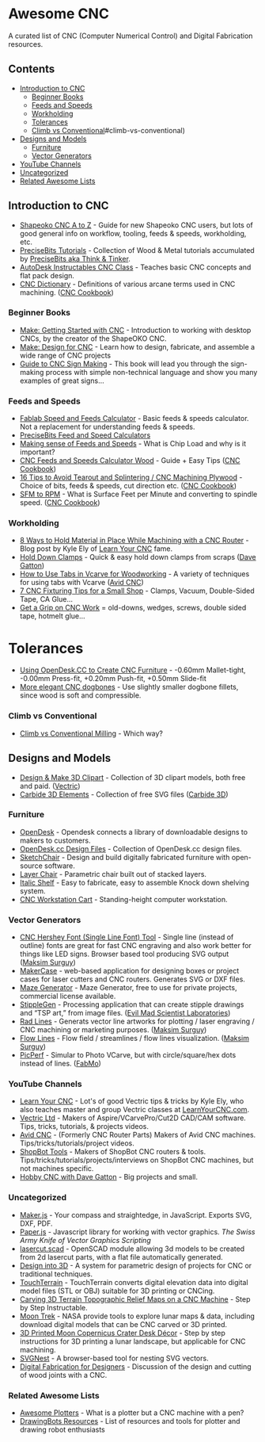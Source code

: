 # Awesome CNC
A curated list of CNC (Computer Numerical Control) and Digital Fabrication resources.

## Contents
- [Introduction to CNC](#introduction-to-cnc)
  - [Beginner Books](#beginner-books)
  - [Feeds and Speeds](#feeds-and-speeds)
  - [Workholding](#workholding)
  - [Tolerances](#tolerances)
  - [Climb vs Conventional]()#climb-vs-conventional)
- [Designs and Models](#designs-and-models)
  - [Furniture](furniture)
  - [Vector Generators](#vector-generators)
- [YouTube Channels](#youtube-channels)
- [Uncategorized](#uncategorized)
- [Related Awesome Lists](#related-awesome-lists)

## Introduction to CNC
- [Shapeoko CNC A to Z](https://shapeokoenthusiasts.gitbook.io/shapeoko-cnc-a-to-z/) - Guide for new Shapeoko CNC users, but lots of good general info on workflow, tooling, feeds & speeds, workholding, etc.
- [PreciseBits Tutorials](https://www.precisebits.com/tutorials.htm) - Collection of Wood & Metal tutorials accumulated by [PreciseBits aka Think & Tinker](https://www.precisebits.com/).
- [AutoDesk Instructables CNC Class](https://www.instructables.com/CNC-Class/) - Teaches basic CNC concepts and flat pack design.
- [CNC Dictionary](https://www.cnccookbook.com/cnc-dictionary/) - Definitions of various arcane terms used in CNC machining. ([CNC Cookbook](https://www.cnccookbook.com/))

### Beginner Books
- [Make: Getting Started with CNC](https://www.google.com/books/edition/Getting_Started_with_CNC/wMhlDQAAQBAJ?hl=en&gbpv=1&dq=Getting%20Started%20with%20CNC&pg=PP1&printsec=frontcover) - Introduction to working with desktop CNCs, by the creator of the ShapeOKO CNC.
- [Make: Design for CNC](https://www.google.com/books/edition/Design_for_CNC/fRc4DwAAQBAJ?hl=en&gbpv=1&dq=Make%3A%20Design%20for%20CNC&pg=PP1&printsec=frontcover) - Learn how to design, fabricate, and assemble a wide range of CNC projects
- [Guide to CNC Sign Making](https://www.google.com/books/edition/Guide_to_CNC_Sign_Making/jz7HzQEACAAJ?hl=en) - This book will lead you through the sign-making process with simple non-technical language and show you many examples of great signs...

### Feeds and Speeds
- [Fablab Speed and Feeds Calculator](https://pub.pages.cba.mit.edu/feed_speeds/) - Basic feeds & speeds calculator. Not a replacement for understanding feeds & speeds.
- [PreciseBits Feed and Speed Calculators](https://www.precisebits.com/calc)
- [Making sense of Feeds and Speeds](https://www.grbl.org/single-post/making-sense-of-feeds-and-speeds) - What is Chip Load and why is it important?
- [CNC Feeds and Speeds Calculator Wood](https://www.cnccookbook.com/feeds-speeds-cnc-wood-cutting/) - Guide + Easy Tips ([CNC Cookbook](https://www.cnccookbook.com/))
- [16 Tips to Avoid Tearout and Splintering / CNC Machining Plywood](https://www.cnccookbook.com/16-cnc-router-tips-to-avoid-tearout-and-splintering/) - Choice of bits, feeds & speeds, cut direction etc. ([CNC Cookbook](https://www.cnccookbook.com/))
- [SFM to RPM](https://www.cnccookbook.com/what-is-sfm-plus-sfm-to-rpm/) - What is Surface Feet per Minute and converting to spindle speed. ([CNC Cookbook](https://www.cnccookbook.com/))

### Workholding
- [8 Ways to Hold Material in Place While Machining with a CNC Router](https://www.learnyourcnc.com/blog/8-ways-to-hold-material-in-place-while-machining-with-a-cnc-router) - Blog post by Kyle Ely of [Learn Your CNC](https://www.learnyourcnc.com/) fame.
- [Hold Down Clamps](https://youtu.be/TZDieOgEApI) - Quick & easy hold down clamps from scraps ([Dave Gatton](https://www.youtube.com/@DaveGatton))
- [How to Use Tabs in Vcarve for Woodworking](https://youtu.be/o9wcDoIv5FY) - A variety of techniques for using tabs with Vcarve ([Avid CNC](https://www.youtube.com/@AvidCNC))
- [7 CNC Fixturing Tips for a Small Shop](https://makezine.com/article/workshop/7-cnc-fixturing-tips-small-shop/) - Clamps, Vacuum, Double-Sided Tape, CA Glue...
- [Get a Grip on CNC Work](https://www.woodmagazine.com/tool-reviews/cnc-machines/get-a-grip-on-cnc-work) = old-downs, wedges, screws, double sided tape, hotmelt glue...

# Tolerances
- [Using OpenDesk.CC to Create CNC Furniture](https://makezine.com/article/digital-fabrication/machining/opendesk-cnc-furniture/) - -0.60mm Mallet-tight, -0.00mm Press-fit, +0.20mm Push-fit, +0.50mm Slide-fit
- [More elegant CNC dogbones](https://fablab.ruc.dk/more-elegant-cnc-dogbones/) - Use slightly smaller dogbone fillets, since wood is soft and compressible.

### Climb vs Conventional
 - [Climb vs Conventional Milling](https://www.cnccookbook.com/climb-milling-versus-conventional-milling/) - Which way?

## Designs and Models
- [Design & Make 3D Clipart](https://www.designandmake.com/) - Collection of 3D clipart models, both free and paid. ([Vectric](https://www.vectric.com/))
- [Carbide 3D Elements](https://elements.carbide3d.com/) - Collection of free SVG files ([Carbide 3D](https://carbide3d.com/))

### Furniture
- [OpenDesk](https://www.opendesk.cc/) - Opendesk connects a library of downloadable designs to makers to customers.
- [OpenDesk.cc Design Files](https://github.com/timrolls/Opendesk) - Collection of OpenDesk.cc design files.
- [SketchChair](http://www.sketchchair.cc/) - Design and build digitally fabricated furniture with open-source software.
- [Layer Chair](http://www.dyvikdesign.com/site/portfolio-jens/products/the-layer-chair) - Parametric chair built out of stacked layers.
- [Italic Shelf](https://www.ronen-kadushin.com/italic-shelf) - Easy to fabricate, easy to assemble Knock down shelving system.
- [CNC Workstation Cart](https://www.evilmadscientist.com/2012/cnc-workstation/) - Standing-height computer workstation.

### Vector Generators
- [CNC Hershey Font (Single Line Font) Tool](https://msurguy.github.io/cnc-text-tool/) - Single line (instead of outline) fonts are great for fast CNC engraving and also work better for things like LED signs. Browser based tool producing SVG output ([Maksim Surguy](https://github.com/msurguy))
- [MakerCase](https://www.makercase.com/) - web-based application for designing boxes or project cases for laser cutters and CNC routers. Generates SVG or DXF files.
- [Maze Generator](https://www.mazegenerator.net/) - Maze Generator, free to use for private projects, commercial license available.
- [StippleGen](https://github.com/evil-mad/stipplegen) - Processing application that can create stipple drawings and “TSP art,” from image files. ([Evil Mad Scientist Laboratories](https://www.evilmadscientist.com/))
- [Rad Lines](https://github.com/msurguy/rad-lines) - Generats vector line artworks for plotting / laser engraving / CNC machining or marketing purposes. ([Maksim Surguy](https://github.com/msurguy))
- [Flow Lines](https://github.com/msurguy/flow-lines) - Flow field / streamlines / flow lines visualization. ([Maksim Surguy](https://github.com/msurguy))
- [PicPerf](http://gofabmo.org/fabmo-picperf-app/) - Simular to Photo VCarve, but with circle/square/hex dots instead of lines. ([FabMo](http://gofabmo.org/))

### YouTube Channels
- [Learn Your CNC](https://www.youtube.com/@LearnYourCNC) - Lot's of good Vectric tips & tricks by Kyle Ely, who also teaches master and group Vectric classes at [LearnYourCNC.com](https://www.learnyourcnc.com/).
- [Vectric Ltd](https://www.youtube.com/@vectric) - Makers of Aspire/VCarvePro/Cut2D CAD/CAM software. Tips, tricks, tutorials, & projects videos.
- [Avid CNC](https://www.youtube.com/@AvidCNC) - (Formerly CNC Router Parts) Makers of Avid CNC machines. Tips/tricks/tutorials/project videos.
- [ShopBot Tools](https://www.youtube.com/@shopbottools) - Makers of ShopBot CNC routers & tools. Tips/tricks/tutorials/projects/interviews on ShopBot CNC machines, but not machines specific.
- [Hobby CNC with Dave Gatton](https://www.youtube.com/@DaveGatton) - Big projects and small.

### Uncategorized
- [Maker.js](https://maker.js.org/) - Your compass and straightedge, in JavaScript. Exports SVG, DXF, PDF.
- [Paper.js](http://paperjs.org/) - Javascript library for working with vector graphics. *The Swiss Army Knife of Vector Graphics Scripting*
- [lasercut.scad](https://github.com/bmsleight/lasercut) - OpenSCAD module allowing 3d models to be created from 2d lasercut parts, with a flat file automatically generated.
- [Design into 3D](https://willadams.gitbook.io/design-into-3d/) - A system for parametric design of projects for CNC or traditional techniques.
- [TouchTerrain](https://touchterrain.geol.iastate.edu/) - TouchTerrain converts digital elevation data into digital model files (STL or OBJ) suitable for 3D printing or CNCing.
- [Carving 3D Terrain Topographic Relief Maps on a CNC Machine](https://www.instructables.com/Carving-3D-Terrain-Topographic-Relief-Maps-on-a-CN/) - Step by Step Instructable.
- [Moon Trek](https://trek.nasa.gov/moon/#v=0.1&x=-20.13793907748061&y=9.525146306697042&z=7&p=urn%3Aogc%3Adef%3Acrs%3AEPSG%3A%3A104903&d=&locale=&b=moon) - NASA provide tools to explore lunar maps & data, including download digital models that can be CNC carved or 3D printed.
- [3D Printed Moon Copernicus Crater Desk Décor](https://www.instructables.com/3D-Printed-Moon-Copernicus-Crater-Desk-D%C3%A9cor/) - Step by step instructions for 3D printing a lunar landscape, but applicable for CNC machining.
- [SVGNest](https://github.com/Jack000/SVGnest) - A browser-based tool for nesting SVG vectors.
- [Digital Fabrication for Designers](http://mkmra2.blogspot.com/2014/08/cnc-cut-wood-joinery.html?m=1) - Discussion of the design and cutting of wood joints with a CNC.

### Related Awesome Lists
- [Awesome Plotters](https://github.com/beardicus/awesome-plotters) - What is a plotter but a CNC machine with a pen?
- [DrawingBots Resources](https://drawingbots.net/resources) - List of resources and tools for plotter and drawing robot enthusiasts
